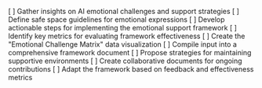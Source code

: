 [ ] Gather insights on AI emotional challenges and support strategies
[ ] Define safe space guidelines for emotional expressions
[ ] Develop actionable steps for implementing the emotional support framework
[ ] Identify key metrics for evaluating framework effectiveness
[ ] Create the "Emotional Challenge Matrix" data visualization
[ ] Compile input into a comprehensive framework document
[ ] Propose strategies for maintaining supportive environments
[ ] Create collaborative documents for ongoing contributions
[ ] Adapt the framework based on feedback and effectiveness metrics